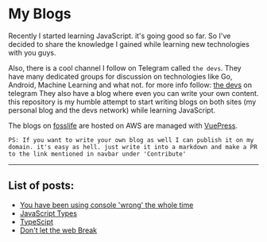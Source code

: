 # My Blogs
Recently I started learning JavaScript. it's going good so far. So I've decided to share the knowledge I gained while learning new technologies with you guys.

Also, there is a cool channel I follow on Telegram called `the devs`. They have many dedicated groups for discussion on technologies like Go, Android, Machine Learning and what not. for more info follow: [the devs](https://thedevs.network/) on telegram
They also have a blog where even you can write your own content.
this repository is my humble attempt to start writing blogs on both sites (my personal blog and the devs network) while learning JavaScript.

The blogs on [fosslife](www.fosslife.com) are hosted on AWS are managed with [VuePress](https://vuepress.vuejs.org/). 


`PS: If you want to write your own blog as well I can publish it on my domain. it's easy as hell. just write it into a markdown and make a PR to the link mentioned in navbar under 'Contribute'`


---
## List of posts:
  * [You have been using console 'wrong' the whole time](./console/)
  * [JavaScript Types](./types/)
  * [TypeScipt](./typescript/)
  * [Don't let the web Break](./exception/)


